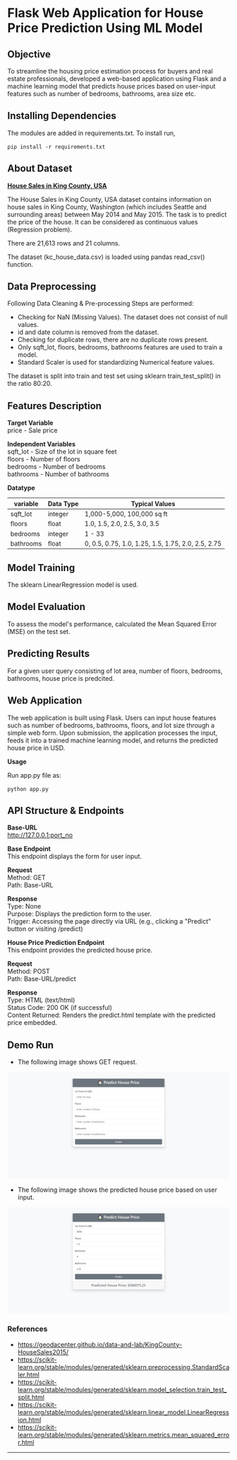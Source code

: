 # Flask Web Application for House Price Prediction Using ML Model

## Objective

To streamline the housing price estimation process for buyers and real estate professionals, developed a web-based application using Flask and a machine learning model that predicts house prices based on user-input features such as number of bedrooms, bathrooms, area size etc.

## Installing Dependencies

The modules are added in requirements.txt. To install run,

	pip install -r requirements.txt

## About Dataset

[**House Sales in King County, USA**](https://geodacenter.github.io/data-and-lab/KingCounty-HouseSales2015/)

The House Sales in King County, USA dataset contains information on house sales in King County, Washington (which includes Seattle and surrounding areas) between May 2014 and May 2015. The task is to predict the price of the house. It can be considered as continuous values (Regression problem).

There are 21,613 rows and 21 columns.

The dataset (kc_house_data.csv) is loaded using pandas read_csv() function.

## Data Preprocessing

Following Data Cleaning & Pre-processing Steps are performed:

- Checking for NaN (Missing Values). The dataset does not consist of null values.
- id and date column is removed from the dataset.
- Checking for duplicate rows, there are no duplicate rows present.
- Only sqft_lot, floors, bedrooms, bathrooms features are used to train a model.
- Standard Scaler is used for standardizing Numerical feature values.

The dataset is split into train and test set using sklearn train_test_split() in the ratio 80:20.

## Features Description

**Target Variable**  
price - Sale price

**Independent Variables**  
sqft_lot - Size of the lot in square feet  
floors - Number of floors  
bedrooms - Number of bedrooms  
bathrooms - Number of bathrooms  

**Datatype**

| variable     | Data Type | Typical Values               |
|--------------|-----------|------------------------------|
|    sqft_lot  |  integer  |   1,000-5,000, 100,000 sq ft        |
|    floors    |  float    |   1.0, 1.5, 2.0, 2.5, 3.0, 3.5        |
|    bedrooms  |  integer  |   1 - 33                             |
|    bathrooms |  float    |   0, 0.5, 0.75, 1.0, 1.25, 1.5, 1.75, 2.0, 2.5, 2.75   |


## Model Training

The sklearn LinearRegression model is used.

## Model Evaluation

To assess the model's performance, calculated the Mean Squared Error (MSE) on the test set.

## Predicting Results

For a given user query consisting of lot area, number of floors, bedrooms, bathrooms, house price is predcited.

## Web Application

The web application is built using Flask. Users can input house features such as number of bedrooms, bathrooms, floors, and lot size through a simple web form. Upon submission, the application processes the input, feeds it into a trained machine learning model, and returns the predicted house price in USD.

**Usage**

Run app.py file as:     

    python app.py

## API Structure & Endpoints

**Base-URL**  
http://127.0.0.1:port_no

**Base Endpoint**  
This endpoint displays the form for user input.

**Request**  
Method: GET  
Path: Base-URL

**Response**  
Type: None  
Purpose: Displays the prediction form to the user.  
Trigger: Accessing the page directly via URL (e.g., clicking a "Predict" button or visiting /predict)

**House Price Prediction Endpoint**  
This endpoint provides the predicted house price.

**Request**  
Method: POST  
Path: Base-URL/predict

**Response**  
Type: HTML (text/html)  
Status Code: 200 OK (if successful)  
Content Returned: Renders the predict.html template with the predicted price embedded.

## Demo Run

- The following image shows GET request.

<kbd>![](/README_images/PART1.png)</kbd>

- The following image shows the predicted house price based on user input.

<kbd>![](/README_images/PART2.png)</kbd>


### References

- https://geodacenter.github.io/data-and-lab/KingCounty-HouseSales2015/
- https://scikit-learn.org/stable/modules/generated/sklearn.preprocessing.StandardScaler.html
- https://scikit-learn.org/stable/modules/generated/sklearn.model_selection.train_test_split.html
- https://scikit-learn.org/stable/modules/generated/sklearn.linear_model.LinearRegression.html
- https://scikit-learn.org/stable/modules/generated/sklearn.metrics.mean_squared_error.html

---


